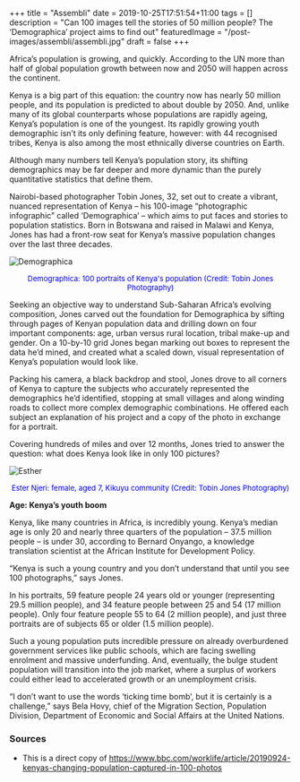 +++
title = "Assembli"
date = 2019-10-25T17:51:54+11:00
tags = []
description = "Can 100 images tell the stories of 50 million people? The ‘Demographica’ project aims to find out"
featuredImage = "/post-images/assembli/assembli.jpg"
draft = false
+++

Africa’s population is growing, and quickly. According to the UN more than half of global population growth between now and 2050 will happen across the continent.

Kenya is a big part of this equation: the country now has nearly 50 million people, and its population is predicted to about double by 2050. And, unlike many of its global counterparts whose populations are rapidly ageing, Kenya’s population is one of the youngest. Its rapidly growing youth demographic isn’t its only defining feature, however: with 44 recognised tribes, Kenya is also among the most ethnically diverse countries on Earth.

Although many numbers tell Kenya’s population story, its shifting demographics may be far deeper and more dynamic than the purely quantitative statistics that define them.

Nairobi-based photographer Tobin Jones, 32, set out to create a vibrant, nuanced representation of Kenya ­– his 100-image “photographic infographic” called ‘Demographica’ – which aims to put faces and stories to population statistics. Born in Botswana and raised in Malawi and Kenya, Jones has had a front-row seat for Kenya’s massive population changes over the last three decades.

![Demographica](/post-images/assembli/p07p5rwz.jpg)

<center><font color=blue size=2>Demographica: 100 portraits of Kenya's population (Credit: Tobin Jones Photography)</font></center>

Seeking an objective way to understand Sub-Saharan Africa’s evolving composition, Jones carved out the foundation for Demographica by sifting through pages of Kenyan population data and drilling down on four important components: age, urban versus rural location, tribal make-up and gender. On a 10-by-10 grid Jones began marking out boxes to represent the data he’d mined, and created what a scaled down, visual representation of Kenya’s population would look like.

Packing his camera, a black backdrop and stool, Jones drove to all corners of Kenya to capture the subjects who accurately represented the demographics he’d identified, stopping at small villages and along winding roads to collect more complex demographic combinations. He offered each subject an explanation of his project and a copy of the photo in exchange for a portrait.

Covering hundreds of miles and over 12 months, Jones tried to answer the question: what does Kenya look like in only 100 pictures?

![Esther](/post-images/assembli/p07p464h.jpg)

<center><font color=blue size=2>Ester Njeri: female, aged 7, Kikuyu community (Credit: Tobin Jones Photography)</font></center>

**Age: Kenya’s youth boom**

Kenya, like many countries in Africa, is incredibly young. Kenya’s median age is only 20 and nearly three quarters of the population – 37.5 million people – is under 30, according to Bernard Onyango, a knowledge translation scientist at the African Institute for Development Policy.

“Kenya is such a young country and you don’t understand that until you see 100 photographs,” says Jones.

In his portraits, 59 feature people 24 years old or younger (representing 29.5 million people), and 34 feature people between 25 and 54 (17 million people). Only four feature people 55 to 64 (2 million people), and just three portraits are of subjects 65 or older (1.5 million people).

Such a young population puts incredible pressure on already overburdened government services like public schools, which are facing swelling enrolment and massive underfunding. And, eventually, the bulge student population will transition into the job market, where a surplus of workers could either lead to accelerated growth or an unemployment crisis.

 “I don’t want to use the words ‘ticking time bomb’, but it is certainly is a challenge,” says Bela Hovy, chief of the Migration Section, Population Division, Department of Economic and Social Affairs at the United Nations.


### Sources
+ This is a direct copy of https://www.bbc.com/worklife/article/20190924-kenyas-changing-population-captured-in-100-photos
